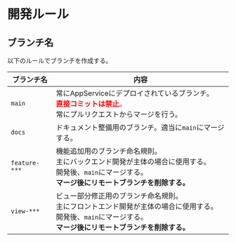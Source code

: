 # 開発ルール

## ブランチ名

以下のルールでブランチを作成する。

|ブランチ名|内容|
|--|--|
|`main`|常にAppServiceにデプロイされているブランチ。<br><span style="color:red;">**直接コミットは禁止**。</span><br>常にプルリクエストからマージを行う。|
|`docs`|ドキュメント整備用のブランチ。適当に`main`にマージする。|
|`feature-***`|機能追加用のブランチ命名規則。<br>主にバックエンド開発が主体の場合に使用する。<br>開発後、`main`にマージする。<br>**マージ後にリモートブランチを削除する。**|
|`view-***`|ビュー部分修正用のブランチ命名規則。<br>主にフロントエンド開発が主体の場合に使用する。<br>開発後、`main`にマージする。<br>**マージ後にリモートブランチを削除する。**|